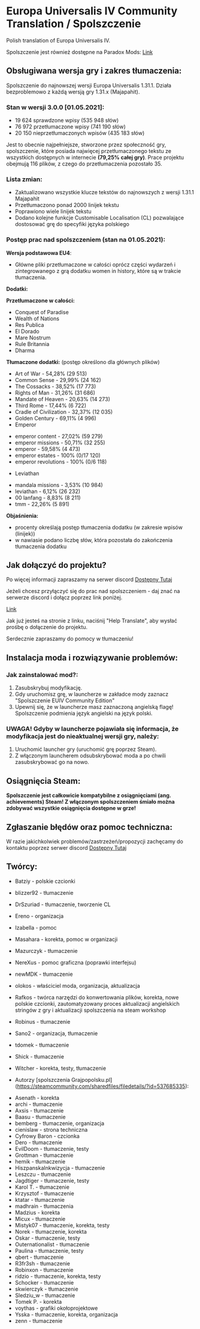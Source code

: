 # Europa Universalis IV Community Translation / Spolszczenie
Polish translation of Europa Universalis IV.

Spolszczenie jest również dostępne na Paradox Mods: [Link](https://mods.paradoxplaza.com/mods/16442/Any)

## Obsługiwana wersja gry i zakres tłumaczenia:
Spolszczenie do najnowszej wersji Europa Universalis 1.31.1. Działa bezproblemowo z każdą wersją gry 1.31.x (Majapahit).

### Stan w wersji 3.0.0 [01.05.2021]:
 * 19 624 sprawdzone wpisy (535 948 słów)
 * 76 972 przetłumaczone wpisy (741 190 słów)
 * 20 150 nieprzetłumaczonych wpisów (435 183 słów)

Jest to obecnie najpełniejsze, stworzone przez społeczność gry, spolszczenie, które posiada najwięcej przetłumaczonego tekstu ze wszystkich dostępnych w internecie **(79,25% całej gry)**. Prace projektu obejmują 116 plików, z czego do przetłumaczenia pozostało 35.
 
### Lista zmian:
- Zaktualizowano wszystkie klucze tekstów do najnowszych z wersji 1.31.1 Majapahit
- Przetłumaczono ponad 2000 linijek tekstu
- Poprawiono wiele linijek tekstu
- Dodano kolejne funkcje Customisable Localisation (CL) pozwalające dostosować grę do specyfiki języka polskiego

### Postęp prac nad spolszczeniem (stan na 01.05.2021):

**Wersja podstawowa EU4**: 
* Główne pliki przetłumaczone w całości oprócz części wydarzeń i zintegrowanego z grą dodatku women in history, które są w trakcie tłumaczenia.

**Dodatki:**

**Przetłumaczone w całości:**

* Conquest of Paradise
* Wealth of Nations
* Res Publica
* El Dorado 
* Mare Nostrum
* Rule Britannia
* Dharma

**Tłumaczone dodatki:**
(postęp określono dla głównych plików)

* Art of War              - 54,28% (29 513)
* Common Sense            - 29,99% (24 162)
* The Cossacks            - 38,52% (17 773)
* Rights of Man           - 31,26% (31 686)
* Mandate of Heaven       - 20,63% (14 273)
* Third Rome              - 17,44% (6 722)
* Cradle of Civilization  - 32,37% (12 035)
* Golden Century          - 69,11% (4 996)  
* Emperor
- emperor content         - 27,02% (59 279)
- emperor missions        - 50,71% (32 255)
- emperor                 - 59,58% (4 473)
- emperor estates         - 100% (0/17 120)
- emperor revolutions     - 100% (0/6 118)
* Leviathan
- mandala missions        - 3,53% (10 984)
- leviathan               - 6,12% (26 232)
- 00 lanfang              - 8,83% (8 211) 
- tmm                     - 22,26% (5 891)

**Objaśnienia:**
 + procenty określają postęp tłumaczenia dodatku (w zakresie wpisów (linijek))
 + w nawiasie podano liczbę słów, która pozostała do zakończenia tłumaczenia dodatku 

## Jak dołączyć do projektu?
Po więcej informacji zapraszamy na serwer discord [Dostępny Tutaj](https://discord.gg/bTW7G7zJGX)

Jeżeli chcesz przyłączyć się do prac nad spolszczeniem - daj znać na serwerze discord i dołącz poprzez link poniżej.

[Link](https://www.transifex.com/europa-universalis-iv-community-translation/Community-edition/)

Jak już jesteś na stronie z linku, naciśnij "Help Translate", aby wysłać prośbę o dołączenie do projektu.

Serdecznie zapraszamy do pomocy w tłumaczeniu!

## Instalacja moda i rozwiązywanie problemów:

### Jak zainstalować mod?:
1. Zasubskrybuj modyfikację.
2. Gdy uruchomisz grę, w launcherze w zakładce mody zaznacz "Spolszczenie EUIV Community Edition"
3. Upewnij się, że w launcherze masz zaznaczoną angielską flagę! Spolszczenie podmienia język angielski na język polski.

### UWAGA! Gdyby w launcherze pojawiała się informacja, że modyfikacja jest do nieaktualnej wersji gry, należy:
1. Uruchomić launcher gry (uruchomić grę poprzez Steam).
2. Z włączonym launcherem odsubskrybować moda a po chwili zasubskrybować go na nowo.

## Osiągnięcia Steam:
**Spolszczenie jest całkowicie kompatybilne z osiągnięciami (ang. achievements) Steam! Z włączonym spolszczeniem śmiało można zdobywać wszystkie osiągnięcia dostępne w grze!**

## Zgłaszanie błędów oraz pomoc techniczna:
W razie jakichkolwiek problemów/zastrzeżeń/propozycji zachęcamy do kontaktu poprzez serwer discord [Dostępny Tutaj](https://discord.gg/bTW7G7zJGX)

## Twórcy:
- Batziy - polskie czcionki
- blizzer92 - tłumaczenie
- DrSzuriad - tłumaczenie, tworzenie CL
- Ereno - organizacja
- Izabella - pomoc
- Masahara - korekta, pomoc w organizacji
- Mazurczyk - tłumaczenie
- NereXus - pomoc graficzna (poprawki interfejsu)
- newMDK - tłumaczenie
- olokos - właściciel moda, organizacja, aktualizacja
- Rafkos - twórca narzędzi do konwertowania plików, korekta, nowe polskie czcionki, zautomatyzowany proces aktualizacji angielskich stringów z gry i aktualizacji spolszczenia na steam workshop
- Robinus - tłumaczenie
- Sano2 - organizacja, tłumaczenie
- tdomek - tłumaczenie
- Shick - tłumaczenie
- Witcher - korekta, testy, tłumaczenie

- Autorzy [spolszczenia Grajpopolsku.pl] (https://steamcommunity.com/sharedfiles/filedetails/?id=537685335):
* Asenath - korekta
* archi - tłumaczenie
* Axsis - tłumaczenie
* Baasu - tłumaczenie
* bemberg - tłumaczenie, organizacja
* cienislaw - strona techniczna
* Cyfrowy Baron - czcionka
* Dero - tłumaczenie
* EvilDoom - tłumaczenie, testy
* Grottman - tłumaczenie
* hemik - tłumaczenie
* HiszpanskaInkwizycja - tłumaczenie
* Leszczu - tłumaczenie
* Jagdtiger - tłumaczenie, testy
* Karol T. - tłumaczenie
* Krzysztof - tłumaczenie
* ktatar - tłumaczenie
* madhrain - tłumaczenia
* Madzius - korekta
* Micux - tłumaczenie
* Mistyk07 - tłumaczenie, korekta, testy
* Norek - tłumaczenie, korekta
* Oskar - tłumaczenie, testy
* Outernationalist - tłumaczenie
* Paulina - tłumaczenie, testy
* qbert - tłumaczenie
* R3fr3sh - tłumaczenie
* Robinxon - tłumaczenie
* ridzio - tłumaczenie, korekta, testy
* Schocker - tłumaczenie
* skwierczyk - tłumaczenie
* Sledziu_w - tłumaczenie
* Tomek P. - korekta
* voythas - grafiki okołoprojektowe
* Ysska - tłumaczenie, korekta, organizacja
* zenn - tłumaczenie
